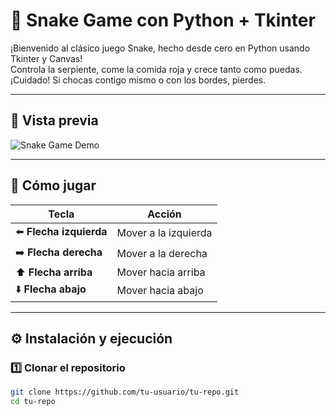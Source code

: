 # 🐍 **Snake Game con Python + Tkinter**

¡Bienvenido al clásico juego Snake, hecho desde cero en Python usando Tkinter y Canvas!  
Controla la serpiente, come la comida roja y crece tanto como puedas.  
¡Cuidado! Si chocas contigo mismo o con los bordes, pierdes.

---

## 📸 **Vista previa**

![Snake Game Demo]( )  

---

## 🚀 **Cómo jugar**

| Tecla        | Acción           |
|--------------|------------------|
| ⬅️ **Flecha izquierda** | Mover a la izquierda |
| ➡️ **Flecha derecha**  | Mover a la derecha  |
| ⬆️ **Flecha arriba**    | Mover hacia arriba  |
| ⬇️ **Flecha abajo**     | Mover hacia abajo   |

---

## ⚙️ **Instalación y ejecución**

### 1️⃣ Clonar el repositorio

```bash
git clone https://github.com/tu-usuario/tu-repo.git
cd tu-repo
